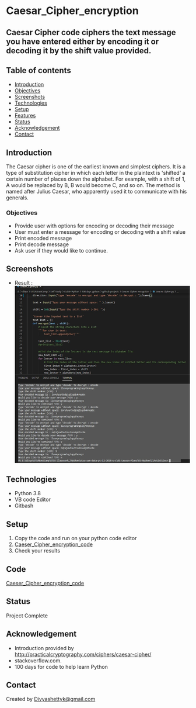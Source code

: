 # Caesar_Cipher_encryption


## Caesar Cipher code ciphers the text message you have entered either by encoding it or decoding it by the shift value provided. 

## Table of contents
* [Introduction ](#introduction )
* [Objectives ](#objectives)
* [Screenshots](#screenshots)
* [Technologies](#technologies)
* [Setup](#setup)
* [Features](#features-to-look-for)
* [Status](#status)
* [Acknowledgement ](#acknowledgement )
* [Contact](#contact)


## Introduction
The Caesar cipher is one of the earliest known and simplest ciphers. It is a type of substitution cipher in which each letter in the plaintext is 'shifted' a certain number of places down the alphabet. For example, with a shift of 1, A would be replaced by B, B would become C, and so on. The method is named after Julius Caesar, who apparently used it to communicate with his generals.

### Objectives
 - Provide user with options for encoding or decoding their message
 -  User must enter a message for encoding or decoding with a shift value
 - Print encoded message
 - Print decode  message
 - Ask user if they would like to continue.

## Screenshots
- Result : 
![Screenshot](./Images/OutPut.jpg)


## Technologies
* Python 3.8
* VB code Editor
* Gitbash


## Setup
1. Copy the code and run on your python code editor
2. [Caeser_Cipher_encryption_code](./Caecer_Cipher.py)
4. Check your results


## Code 
[Caeser_Cipher_encryption_code](./Caecer_Cipher.py)



## Status
Project Complete

## Acknowledgement 
- Introduction provided by http://practicalcryptography.com/ciphers/caesar-cipher/
- stackoverflow.com.
- 100 days for code to help learn Python



## Contact
Created by [Divyashettyk@gmail.com](#divyashettyk@gmail.com)



 











